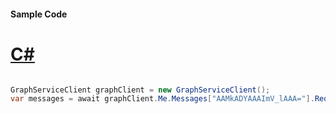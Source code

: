 #### Sample Code
# [C#](#tab/Csharp)

```C#

GraphServiceClient graphClient = new GraphServiceClient();
var messages = await graphClient.Me.Messages["AAMkADYAAAImV_lAAA="].Request().GetAsync();

```